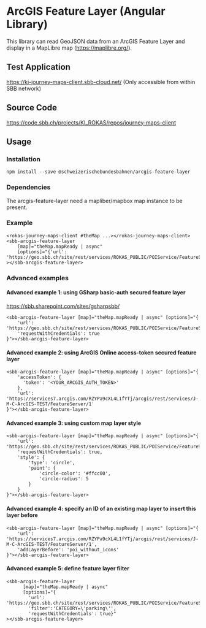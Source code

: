 # ArcGIS Feature Layer (Angular Library)

This library can read GeoJSON data from an ArcGIS Feature Layer and display in a MapLibre map (https://maplibre.org/).

## Test Application

https://ki-journey-maps-client.sbb-cloud.net/ 
(Only accessible from within SBB network)

## Source Code
https://code.sbb.ch/projects/KI_ROKAS/repos/journey-maps-client

## Usage

### Installation

```
npm install --save @schweizerischebundesbahnen/arcgis-feature-layer
```

### Dependencies

The arcgis-feature-layer need a mapliber/mapbox map instance to be present. 

### Example
```
<rokas-journey-maps-client #theMap ...></rokas-journey-maps-client>
<sbb-arcgis-feature-layer 
    [map]="theMap.mapReady | async" 
    [options]="{'url': 'https://geo.sbb.ch/site/rest/services/ROKAS_PUBLIC/POIService/FeatureServer/0'}"
></sbb-arcgis-feature-layer>
```

### Advanced examples

#### Advanced example 1: using GSharp basic-auth secured feature layer
https://sbb.sharepoint.com/sites/gsharpsbb/
```
<sbb-arcgis-feature-layer [map]="theMap.mapReady | async" [options]="{
    'url': 'https://geo.sbb.ch/site/rest/services/ROKAS_PUBLIC/POIService/FeatureServer/0',
    'requestWithCredentials': true
}"></sbb-arcgis-feature-layer>
```

#### Advanced example 2: using ArcGIS Online access-token secured feature layer
```
<sbb-arcgis-feature-layer [map]="theMap.mapReady | async" [options]="{
    'accessToken': {
      'token': '<YOUR_ARCGIS_AUTH_TOKEN>'
    },
    'url': 'https://services7.arcgis.com/RZYPa9cXL4L1fYTj/arcgis/rest/services/J-M-C-ArcGIS-TEST/FeatureServer/1'
}"></sbb-arcgis-feature-layer>
```

#### Advanced example 3: using custom map layer style
```
<sbb-arcgis-feature-layer [map]="theMap.mapReady | async" [options]="{
    'url': 'https://geo.sbb.ch/site/rest/services/ROKAS_PUBLIC/POIService/FeatureServer/0',
    'requestWithCredentials': true,
    'style': {
        'type': 'circle',
        'paint': {
            'circle-color': '#ffcc00',
            'circle-radius': 5
        }
    }
}"></sbb-arcgis-feature-layer>
```

#### Advanced example 4: specify an ID of an existing map layer to insert this layer before
```
<sbb-arcgis-feature-layer [map]="theMap.mapReady | async" [options]="{
    'url': 'https://services7.arcgis.com/RZYPa9cXL4L1fYTj/arcgis/rest/services/J-M-C-ArcGIS-TEST/FeatureServer/1',
    'addLayerBefore': 'poi_without_icons'
}"></sbb-arcgis-feature-layer>
```

#### Advanced example 5: define feature layer filter
```
<sbb-arcgis-feature-layer
      [map]="theMap.mapReady | async"
      [options]="{
        'url': 'https://geo.sbb.ch/site/rest/services/ROKAS_PUBLIC/POIService/FeatureServer/0',
        'filter':'CATEGORY=\'parking\'',
        'requestWithCredentials': true}"
></sbb-arcgis-feature-layer>
```
